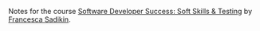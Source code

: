 Notes for the course [Software Developer Success: Soft Skills & Testing](https://frontendmasters.com/courses/dev-soft-skills/) by [Francesca Sadikin](https://frontendmasters.com/teachers/francesca-sadikin/).
